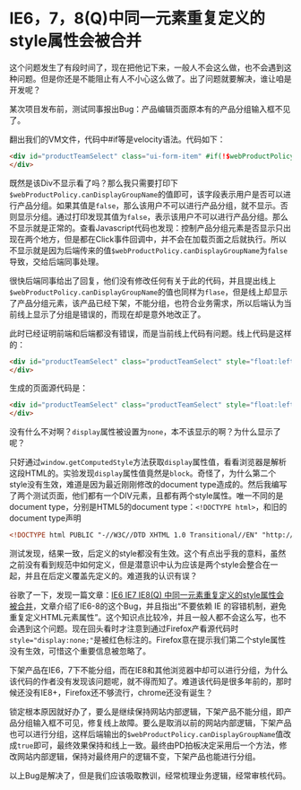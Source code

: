 IE6，7，8(Q)中同一元素重复定义的style属性会被合并
===

这个问题发生了有段时间了，现在把他记下来，一般人不会这么做，也不会遇到这种问题。但是你还是不能阻止有人不小心这么做了。出了问题就要解决，谁让咱是开发呢？  

某次项目发布前，测试同事报出Bug：产品编辑页面原本有的产品分组输入框不见了。  

翻出我们的VM文件，代码中#if等是velocity语法。代码如下：
```html
<div id="productTeamSelect" class="ui-form-item" #if(!$webProductPolicy.canDisplayGroupName)style="display:none;"#end>
</div>
```
既然是该Div不显示看了吗？那么我只需要打印下`$webProductPolicy.canDisplayGroupName`的值即可，该字段表示用户是否可以进行产品分组。如果其值是`false`，那么该用户不可以进行产品分组，就不显示。否则显示分组。通过打印发现其值为`false`，表示该用户不可以进行产品分组。那么不显示就是正常的。查看Javascript代码也发现：控制产品分组元素是否显示只出现在两个地方，但是都在Click事件回调中，并不会在加载页面之后就执行。所以不显示就是因为后端传来的值`$webProductPolicy.canDisplayGroupName`为`false`导致，交给后端同事处理。  

很快后端同事给出了回复，他们没有修改任何有关于此的代码，并且提出线上`$webProductPolicy.canDisplayGroupName`的值也同样为`flase`，但是线上却显示了产品分组元素，该产品已经下架，不能分组，也符合业务需求，所以后端认为当前线上显示了分组是错误的，而现在却是意外地改正了。  

此时已经证明前端和后端都没有错误，而是当前线上代码有问题。线上代码是这样的：
```html
<div id="productTeamSelect" class="productTeamSelect" style="float:left;" #if(!$webProductPolicy.canDisplayGroupName)style="display:none;"#end>
</div>
```
生成的页面源代码是：
```html
<div id="productTeamSelect" class="productTeamSelect" style="float:left;" style="display:none;">
</div>
```
没有什么不对啊？`display`属性被设置为`none`，本不该显示的啊？为什么显示了呢？

只好通过`window.getComputedStyle`方法获取`display`属性值，看看浏览器是解析这段HTML的。实验发现`display`属性值竟然是`block`。奇怪了，为什么第二个style没有生效，难道是因为最近刚刚修改的document type造成的。然后我编写了两个测试页面，他们都有一个DIV元素，且都有两个style属性。唯一不同的是document type，分别是HTML5的document type：`<!DOCTYPE html>`，和旧的document type声明
```html
<!DOCTYPE html PUBLIC "-//W3C//DTD XHTML 1.0 Transitional//EN" "http://www.w3.org/TR/xhtml1/DTD/xhtml1-transitional.dtd">
```
测试发现，结果一致，后定义的style都没有生效。这个有点出乎我的意料，虽然之前没有看到规范中如何定义，但是潜意识中认为应该是两个style会整合在一起，并且在后定义覆盖先定义的。难道我的认识有误？  

谷歌了一下，发现一篇文章：[IE6 IE7 IE8(Q) 中同一元素重复定义的style属性会被合并](http://www.w3help.org/zh-cn/causes/HY8002)，文章介绍了IE6-8的这个Bug，并且指出“不要依赖 IE 的容错机制，避免重复定义HTML元素属性”。这个知识点比较冷，并且一般人都不会这么写，也不会遇到这个问题。现在回头看时才注意到通过Firefox产看源代码时`style="display:none;"`是被红色标注的。Firefox意在提示我们第二个style属性没有生效，可惜这个重要信息被忽略了。    

下架产品在IE6，7下不能分组，而在IE8和其他浏览器中却可以进行分组，为什么该代码的作者没有发现该问题呢，就不得而知了。难道该代码是很多年前的，那时候还没有IE8+，Firefox还不够流行，chrome还没有诞生？  

锁定根本原因就好办了，要么是继续保持网站内部逻辑，下架产品不能分组，即产品分组输入框不可见，修复线上故障。要么是取消以前的网站内部逻辑，下架产品也可以进行分组，这样后端输出的`$webProductPolicy.canDisplayGroupName`值改成`true`即可，最终效果保持和线上一致。最终由PD拍板决定采用后一个方法，修改网站内部逻辑，保持对最终用户的逻辑不变，下架产品也能进行分组。  

以上Bug是解决了，但是我们应该吸取教训，经常梳理业务逻辑，经常审核代码。  